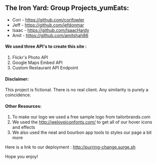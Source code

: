 
## The Iron Yard: Group Projects_yumEats:

* Cori - https://github.com/corifowler
* Jeff - https://github.com/jefdonmar
* Isaac - https://github.com/IsaacHardy
* Amit - https://github.com/amitshah86

#### We used three API's to create this site :

1.	Flickr's Photo API
2.	Google Maps Embed API
3.	Custom Restaurant API Endpoint

#### Disclaimer:

This project is fictional. There is no real client. Any similarity is purely a coincidence. 

#### Other Resources:

1. To make our logo we used a free sample logo from tailorbrands.com 
2. We used the http://weloveiconfonts.com/ to get all of our hover icons and effects
3. We also used the neat and bourbon app tools to styles our page a bit more 

Here is a link to our deployment :  http://purring-change.surge.sh

Hope you enjoy!
